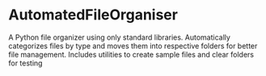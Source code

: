 # AutomatedFileOrganiser
A Python file organizer using only standard libraries. Automatically categorizes files by type and moves them into respective folders for better file management. Includes utilities to create sample files and clear folders for testing
